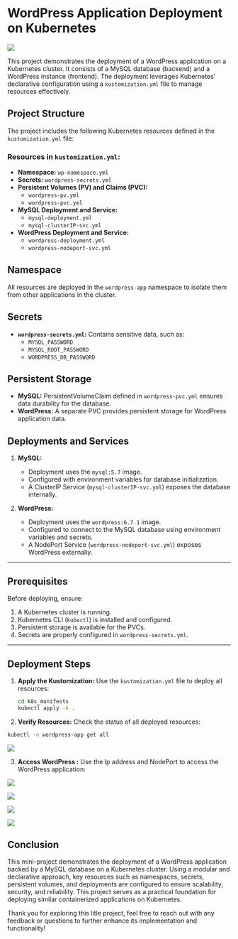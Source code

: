 # WordPress Application Deployment on Kubernetes

![](images/wordpress_deploy.png)


This project demonstrates the deployment of a WordPress application on a Kubernetes cluster. It consists of a MySQL database (backend) and a WordPress instance (frontend). The deployment leverages Kubernetes' declarative configuration using a `kustomization.yml` file to manage resources effectively.

## Project Structure

The project includes the following Kubernetes resources defined in the `kustomization.yml` file:

### Resources in `kustomization.yml`:
- **Namespace:** `wp-namespace.yml`
- **Secrets:** `wordpress-secrets.yml`
- **Persistent Volumes (PV) and Claims (PVC):**
  - `wordpress-pv.yml`
  - `wordpress-pvc.yml`
- **MySQL Deployment and Service:**
  - `mysql-deployment.yml`
  - `mysql-clusterIP-svc.yml`
- **WordPress Deployment and Service:**
  - `wordpress-deployment.yml`
  - `wordpress-nodeport-svc.yml`

## Namespace
All resources are deployed in the `wordpress-app` namespace to isolate them from other applications in the cluster.

## Secrets
- **`wordpress-secrets.yml`:** Contains sensitive data, such as:
  - `MYSQL_PASSWORD`
  - `MYSQL_ROOT_PASSWORD`
  - `WORDPRESS_DB_PASSWORD`

## Persistent Storage
- **MySQL:** PersistentVolumeClaim defined in `wordpress-pvc.yml` ensures data durability for the database.
- **WordPress:** A separate PVC provides persistent storage for WordPress application data.

## Deployments and Services
1. **MySQL:**
   - Deployment uses the `mysql:5.7` image.
   - Configured with environment variables for database initialization.
   - A ClusterIP Service (`mysql-clusterIP-svc.yml`) exposes the database internally.

2. **WordPress:**
   - Deployment uses the `wordpress:6.7.1` image.
   - Configured to connect to the MySQL database using environment variables and secrets.
   - A NodePort Service (`wordpress-nodeport-svc.yml`) exposes WordPress externally.

---

## Prerequisites

Before deploying, ensure:
1. A Kubernetes cluster is running.
2. Kubernetes CLI (`kubectl`) is installed and configured.
3. Persistent storage is available for the PVCs.
4. Secrets are properly configured in `wordpress-secrets.yml`.

---

## Deployment Steps

1. **Apply the Kustomization:**
   Use the `kustomization.yml` file to deploy all resources:
   ```bash
   cd k8s_manifests
   kubectl apply -k .
   ```

2. **Verify Resources:**
Check the status of all deployed resources:

```bash
kubectl -n wordpress-app get all
```

![](images/kubectl_resources.png)

3. **Access WordPress :**
   Use the Ip address and NodePort to access the WordPress application:

![](images/wordpress_home.png)

![](images/wordpress_step1.png)

![](images/wordpress_login.png)

![](images/wordpress_Dahsboard.png)

## Conclusion

This mini-project demonstrates the deployment of a WordPress application backed by a MySQL database on a Kubernetes cluster. Using a modular and declarative approach, key resources such as namespaces, secrets, persistent volumes, and deployments are configured to ensure scalability, security, and reliability. This project serves as a practical foundation for deploying similar containerized applications on Kubernetes.

Thank you for exploring this litle project, feel free to reach out with any feedback or questions to further enhance its implementation and functionality!


